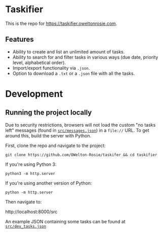 # Taskifier
This is the repo for <a href="https://taskifier.oweltonrosie.com">https://taskifier.oweltonrosie.com</a>.

## Features
- Ability to create and list an unlimited amount of tasks.
- Ability to search for and filter tasks in various ways (due date, priority level, alphabetical order).
- Import/export functionality via `.json`. 
- Option to download a `.txt` or a `.json` file with all the tasks.

# Development
## Running the project locally
Due to security restrictions, browsers will not load the custom "no tasks left" messages (found in [`src/messages.json`](https://github.com/OWelton-Rosie/taskifier/blob/main/src/messages.json)) in a `file://` URL. To get around this, build the server with Python.

First, clone the repo and navigate to the project:
```
git clone https://github.com/OWelton-Rosie/taskifer && cd taskifier
```
If you're using Python 3:
```
python3 -m http.server
```
If you're using another version of Python:
```
python -m http.server
```

Then navigate to: 

http://localhost:8000/src

An example JSON containing some tasks can be found at [`src/dev_tasks.json`](https://github.com/OWelton-Rosie/Taskifier/blob/main/src/dev_tasks.json)

